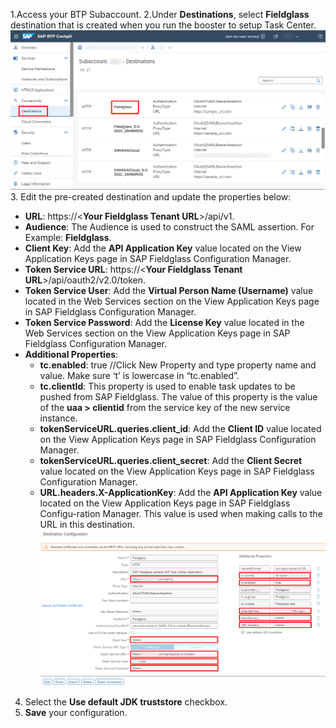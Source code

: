1.Access your BTP Subaccount. 
2.Under **Destinations**, select **Fieldglass** destination that is created when you run the booster to setup Task Center.
![Configure BTP Destinations 1](images/D1.png)
3. Edit the pre-created destination and update the properties below:
   * __URL__: https://<**Your Fieldglass Tenant URL**>/api/v1.
   * __Audience__: The Audience is used to construct the SAML assertion. For Example: **Fieldglass**.
   * __Client Key__: Add the **API Application Key** value located on the View Application Keys page in SAP Fieldglass Configuration Manager.
   * __Token Service URL__: https://<**Your Fieldglass Tenant URL**>/api/oauth2/v2.0/token.
   * __Token Service User__: Add the **Virtual Person Name (Username)** value located in the Web Services section on the View Application Keys page in SAP Fieldglass Configuration Manager.
   * __Token Service Password__: Add the **License Key** value located in the Web Services section on the View Application Keys page in SAP Fieldglass Configuration Manager.
   * __Additional Properties__:
        * __tc.enabled__: true  //Click New Property and type property name and value.  Make sure ‘t’ is lowercase in “tc.enabled”.
        * __tc.clientId__: This property is used to enable task updates to be pushed from SAP Fieldglass. The value of this property is the value of the **uaa > clientid** from the service key of the new service instance.
        * __tokenServiceURL.queries.client_id__: Add the **Client ID** value located on the View Application Keys page in SAP Fieldglass Configuration Manager.
        * __tokenServiceURL.queries.client_secret__: Add the **Client Secret** value located on the View Application Keys page in SAP Fieldglass Configuration Manager.
        * __URL.headers.X-ApplicationKey__: Add the **API Application Key** value located on the View Application Keys page in SAP Fieldglass Configu-ration Manager. This value is used when making calls to the URL in this destination.
![Configure BTP Destinations 1](images/D2.png)
4. Select the **Use default JDK truststore** checkbox.
5. **Save** your configuration.
